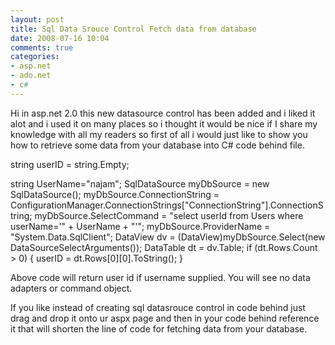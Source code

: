 ```yaml
---
layout: post
title: Sql Data Srouce Control Fetch data from database
date: 2008-07-16 10:04
comments: true
categories:
- asp.net
- ado.net
- c#
---
```

Hi in asp.net 2.0 this new datasource control has been added and i liked it alot and i used it on many places so i thought it would be nice if I share my knowledge with all my readers so first of all i would just like to show you how to retrieve some data from your database into C# code behind file.

string userID = string.Empty;

string UserName="najam";
SqlDataSource myDbSource = new SqlDataSource();
myDbSource.ConnectionString = ConfigurationManager.ConnectionStrings["ConnectionString"].ConnectionString;
myDbSource.SelectCommand = "select userId from Users where userName='" + UserName + "'";
myDbSource.ProviderName = "System.Data.SqlClient";
DataView dv = (DataView)myDbSource.Select(new DataSourceSelectArguments());
DataTable dt = dv.Table;
if (dt.Rows.Count &gt; 0)
{
userID = dt.Rows[0][0].ToString();
}

Above code will return user id if username supplied. You will see no data adapters or command object.

If you like instead of creating sql datasrouce control in code behind just drag and drop it onto ur aspx page and then in your code behind reference it that will shorten the line of code for fetching data from your database.
